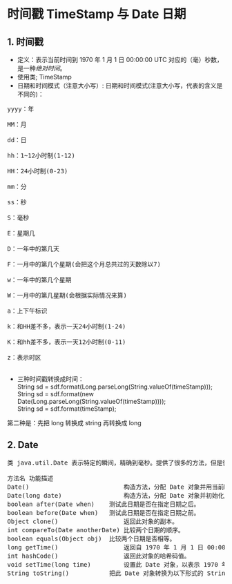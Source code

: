 # 时间戳 TimeStamp 与 Date 日期
## 1. 时间戳
-  定义：表示当前时间到 1970 年 1 月 1 日 00:00:00 UTC 对应的（毫）秒数，是一种*绝对时间*。
- 使用类; TimeStamp
- 日期和时间模式（注意大小写）:
日期和时间模式(注意大小写，代表的含义是不同的)：
<pre>
yyyy：年<br />
MM：月<br />
dd：日<br />
hh：1~12小时制(1-12)<br />
HH：24小时制(0-23)<br />
mm：分<br />
ss：秒<br />
S：毫秒<br />
E：星期几<br />
D：一年中的第几天<br />
F：一月中的第几个星期(会把这个月总共过的天数除以7)<br />
w：一年中的第几个星期<br />
W：一月中的第几星期(会根据实际情况来算)<br />
a：上下午标识<br />
k：和HH差不多，表示一天24小时制(1-24)<br />
K：和hh差不多，表示一天12小时制(0-11)<br />
z：表示时区<br />
</pre>
- 三种时间戳转换成时间：<br />
String sd = sdf.format(Long.parseLong(String.valueOf(timeStamp)));<br />
String sd = sdf.format(new Date(Long.parseLong(String.valueOf(timeStamp))));<br /> 
String sd = sdf.format(timeStamp);<br />

第二种是：先把 long 转换成 string 再转换成 long
## 2. Date
<pre>
类 java.util.Date 表示特定的瞬间，精确到毫秒。提供了很多的方法，但是很多已经过时，不推荐使用，下面仅仅列出没有过时的方法：

方法名	功能描述
Date()	                        构造方法，分配 Date 对象并用当前时间初始化此对象，以表示分配它的时间（精确到毫秒）。
Date(long date)	                构造方法，分配 Date 对象并初始化此对象，以表示自从标准基准时间（称为“历元（epoch）”，即 1970 年 1 月 1 日 00:00:00 GMT）以来的指定毫秒数
boolean after(Date when)	测试此日期是否在指定日期之后。
boolean before(Date when)	测试此日期是否在指定日期之前。
Object clone()	                返回此对象的副本。
int compareTo(Date anotherDate)	比较两个日期的顺序。
boolean equals(Object obj)	比较两个日期是否相等。
long getTime()	                返回自 1970 年 1 月 1 日 00:00:00 GMT 以来此 Date 对象表示的毫秒数。
int hashCode()	                返回此对象的哈希码值。
void setTime(long time)	        设置此 Date 对象，以表示 1970 年 1 月 1 日 00:00:00 GMT 以后 time 毫秒的时间点。
String toString()	        把此 Date 对象转换为以下形式的 String： dow mon dd hh:mm:ss zzz yyyy
</pre>

